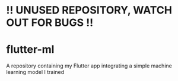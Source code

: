 # !! UNUSED REPOSITORY, WATCH OUT FOR BUGS !!

# flutter-ml
A repository containing my Flutter app integrating a simple machine learning model I trained
